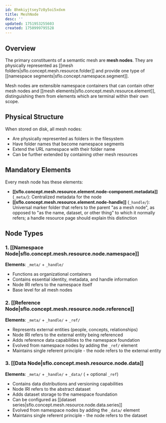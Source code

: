 ```yaml
---
id: 8hmkiyjtsey7z8y5oi5xdxm
title: MeshNode
desc: ''
updated: 1751953255603
created: 1750999795528
---
```


## Overview

The primary constituents of a semantic mesh are **mesh nodes**. They are physically represented as [[mesh folders|sflo.concept.mesh.resource.folder]] and provide one type of [[namespace segments|sflo.concept.namespace.segment]].

Mesh nodes are extensible namespace containers that can contain other mesh nodes and [[mesh elements|sflo.concept.mesh.resource.element]], distinguishing them from elements which are terminal within their own scope.

## Physical Structure

When stored on disk, all mesh nodes:
- Are physically represented as folders in the filesystem
- Have folder names that become namespace segments
- Extend the URL namespace with their folder name
- Can be further extended by containing other mesh resources

## Mandatory Elements

Every mesh node has these elements:

- **[[sflo.concept.mesh.resource.element.node-component.metadata]]** (`_meta/`): Centralized metadata for the node
- **[[sflo.concept.mesh.resource.element.node-handle]]** (`_handle/`): Universal marker folder that refers to the parent "as a mesh node", as opposed to "as the name, dataset, or other thing" to which it normally refers; a handle resource page should explain this distinction

## Node Types

### 1. [[Namespace Node|sflo.concept.mesh.resource.node.namespace]]
**Elements**: `_meta/` + `_handle/`
- Functions as organizational containers
- Contains essential identity, metadata, and handle information
- Node IRI refers to the namespace itself
- Base level for all mesh nodes

### 2. [[Reference Node|sflo.concept.mesh.resource.node.reference]]
**Elements**: `_meta/` + `_handle/` + `_ref/`
- Represents external entities (people, concepts, relationships)
- Node IRI refers to the external entity being referenced
- Adds reference data capabilities to the namespace foundation
- Evolved from namespace nodes by adding the `_ref/` element
- Maintains single referent principle - the node refers to the external entity

### 3. [[Data Node|sflo.concept.mesh.resource.node.data]]
**Elements**: `_meta/` + `_handle/` + `_data/` ( + optional `_ref`)
- Contains data distributions and versioning capabilities
- Node IRI refers to the abstract dataset
- Adds dataset storage to the namespace foundation
- Can be configured as [[dataset series|sflo.concept.mesh.resource.node.data.series]]
- Evolved from namespace nodes by adding the `_data/` element
- Maintains single referent principle - the node refers to the dataset
